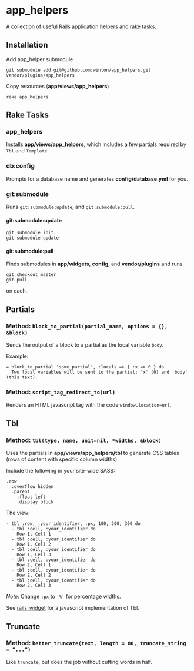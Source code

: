 app_helpers
===========

A collection of useful Rails application helpers and rake tasks.


Installation
------------

Add app_helper submodule

	git submodule add git@github.com:winton/app_helpers.git vendor/plugins/app_helpers
	
Copy resources (**app/views/app_helpers**)

	rake app_helpers


Rake Tasks
----------

### app_helpers

Installs **app/views/app_helpers**, which includes a few partials required by `Tbl` and `Template`.

### db:config

Prompts for a database name and generates **config/database.yml** for you.

### git:submodule

Runs `git:submodule:update`, and `git:submodule:pull`.

#### git:submodule:update

	git submodule init
	git submodule update

#### git:submodule:pull

Finds submodules in **app/widgets**, **config**, and **vendor/plugins** and runs

	git checkout master
	git pull

on each.


Partials
--------

### Method: `block_to_partial(partial_name, options = {}, &block)`

Sends the output of a block to a partial as the local variable `body`.

Example:

	= block_to_partial 'some_partial', :locals => { :x => 0 } do
	  Two local variables will be sent to the partial; 'x' (0) and 'body' (this text).


### Method: `script_tag_redirect_to(url)`

Renders an HTML javascript tag with the code `window.location=url`.


Tbl
---

### Method: `tbl(type, name, unit=nil, *widths, &block)`

Uses the partials in **app/views/app_helpers/tbl** to generate CSS tables (rows of content with specific column widths).

Include the following in your site-wide SASS:

	.row
	  :overflow hidden
	  .parent
	    :float left
	    :display block

The view:

	- tbl :row, :your_identifier, :px, 100, 200, 300 do
	  - tbl :cell, :your_identifier do
	    Row 1, Cell 1
	  - tbl :cell, :your_identifier do
	    Row 1, Cell 2
	  - tbl :cell, :your_identifier do
	    Row 1, Cell 3
	  - tbl :cell, :your_identifier do
	    Row 2, Cell 1
	  - tbl :cell, :your_identifier do
	    Row 2, Cell 2
	  - tbl :cell, :your_identifier do
	    Row 2, Cell 3

*Note*: Change `:px` to `'%'` for percentage widths.

See [rails_widget](https://github.com/winton/rails_widget) for a javascript implementation of Tbl.


Truncate
--------

### Method: `better_truncate(text, length = 80, truncate_string = "...")`

Like `truncate`, but does the job without cutting words in half.